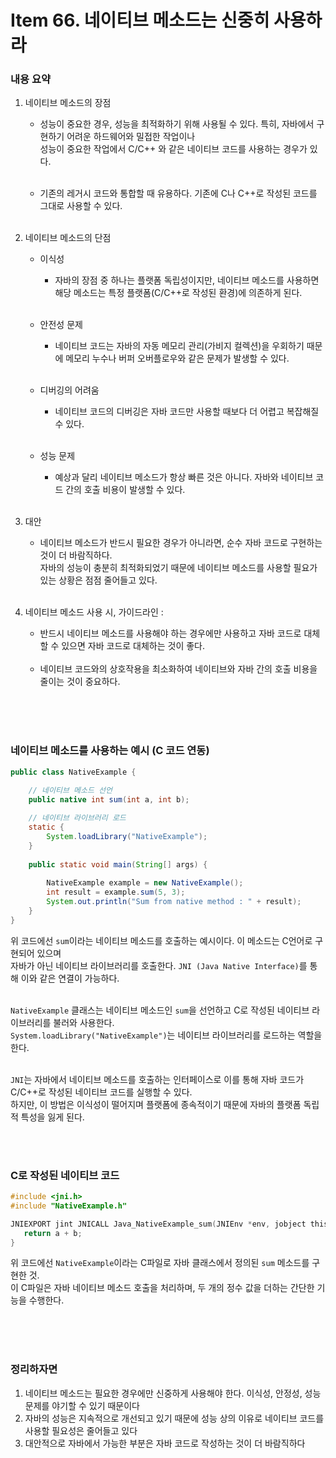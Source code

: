 # Item 66. 네이티브 메소드는 신중히 사용하라

### 내용 요약 <br>
1. 네이티브 메소드의 장점
    - 성능이 중요한 경우, 성능을 최적화하기 위해 사용될 수 있다. 특히, 자바에서 구현하기 어려운 하드웨어와 밀접한 작업이나 <br>
      성능이 중요한 작업에서 C/C++ 와 같은 네이티브 코드를 사용하는 경우가 있다. <br><br>

    - 기존의 레거시 코드와 통합할 때 유용하다. 기존에 C나 C++로 작성된 코드를 그대로 사용할 수 있다. <br><br>

2. 네이티브 메소드의 단점
    - 이식성
      - 자바의 장점 중 하나는 플랫폼 독립성이지만, 네이티브 메소드를 사용하면 해당 메소드는 특정 플랫폼(C/C++로 작성된 환경)에 의존하게 된다. <br><br>
      
    - 안전성 문제
      - 네이티브 코드는 자바의 자동 메모리 관리(가비지 컬렉션)을 우회하기 때문에 메모리 누수나 버퍼 오버플로우와 같은 문제가 발생할 수 있다. <br><br>
    
    - 디버깅의 어려움
      - 네이티브 코드의 디버깅은 자바 코드만 사용할 때보다 더 어렵고 복잡해질 수 있다. <br><br>
      
    - 성능 문제
      - 예상과 달리 네이티브 메소드가 항상 빠른 것은 아니다. 자바와 네이티브 코드 간의 호출 비용이 발생할 수 있다. <br><br>


3. 대안
    - 네이티브 메소드가 반드시 필요한 경우가 아니라면, 순수 자바 코드로 구현하는 것이 더 바람직하다. <br>
      자바의 성능이 충분히 최적화되었기 때문에 네이티브 메소드를 사용할 필요가 있는 상황은 점점 줄어들고 있다. <br><br>

4. 네이티브 메소드 사용 시, 가이드라인 :
    - 반드시 네이티브 메소드를 사용해야 하는 경우에만 사용하고 자바 코드로 대체할 수 있으면 자바 코드로 대체하는 것이 좋다. <br><br>
    - 네이티브 코드와의 상호작용을 최소화하여 네이티브와 자바 간의 호출 비용을 줄이는 것이 중요하다. <br><br>


<br><br>



### 네이티브 메소드를 사용하는 예시 (C 코드 연동)
```java
public class NativeExample {

    // 네이티브 메소드 선언
    public native int sum(int a, int b);
    
    // 네이티브 라이브러리 로드
    static {
        System.loadLibrary("NativeExample");
    }
    
    public static void main(String[] args) {
        
        NativeExample example = new NativeExample();
        int result = example.sum(5, 3);
        System.out.println("Sum from native method : " + result);
    }
}
```
위 코드에선 `sum`이라는 네이티브 메소드를 호출하는 예시이다. 이 메소드는 C언어로 구현되어 있으며 <br>
자바가 아닌 네이티브 라이브러리를 호출한다. `JNI (Java Native Interface)`를 통해 이와 같은 연결이 가능하다. <br><br>

`NativeExample` 클래스는 네이티브 메소드인 `sum`을 선언하고 C로 작성된 네이티브 라이브러리를 불러와 사용한다. <br>
`System.loadLibrary("NativeExample")`는 네이티브 라이브러리를 로드하는 역할을 한다. <br><br>

`JNI`는 자바에서 네이티브 메소드를 호출하는 인터페이스로 이를 통해 자바 코드가 C/C++로 작성된 네이티브 코드를 실행할 수 있다. <br>
하지만, 이 방법은 이식성이 떨어지며 플랫폼에 종속적이기 때문에 자바의 플랫폼 독립적 특성을 잃게 된다.

<br><br>


### C로 작성된 네이티브 코드
```c
#include <jni.h>
#include "NativeExample.h"

JNIEXPORT jint JNICALL Java_NativeExample_sum(JNIEnv *env, jobject thisObj, jint a, jint b) {
   return a + b;
}
```

위 코드에선 `NativeExample`이라는 C파일로 자바 클래스에서 정의된 `sum` 메소드를 구현한 것. <br>
이 C파일은 자바 네이티브 메소드 호출을 처리하며, 두 개의 정수 값을 더하는 간단한 기능을 수행한다. <br><br>

<br><br>



### 정리하자면
1. 네이티브 메소드는 필요한 경우에만 신중하게 사용해야 한다. 이식성, 안정성, 성능 문제를 야기할 수 있기 때문이다
2. 자바의 성능은 지속적으로 개선되고 있기 때문에 성능 상의 이유로 네이티브 코드를 사용할 필요성은 줄어들고 있다
3. 대안적으로 자바에서 가능한 부분은 자바 코드로 작성하는 것이 더 바람직하다


